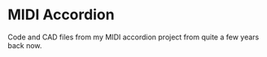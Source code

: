 MIDI Accordion
==============

Code and CAD files from my MIDI accordion project from quite a few years back
now.
